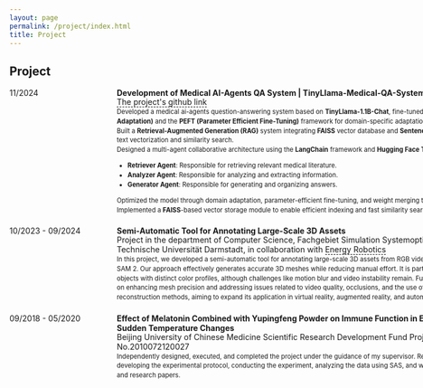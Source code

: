 ```yaml
---
layout: page
permalink: /project/index.html
title: Project
---
```


## Project

<style>
  .underline-effect {
    text-decoration: none;
    border-bottom: 1px dashed black;
  }
  .underline-effect:hover {
    border-bottom: 1px solid black;
  }
</style>

<dl>
<dt style="width: 180px; float: left;">11/2024</dt>
  <dd style="margin-left: 190px; margin-bottom: 20px; max-width: 700px;">
    <span style="white-space: nowrap; font-weight: bold;">Development of Medical AI-Agents QA System | TinyLlama-Medical-QA-System</span>
    <div style="line-height: 1.2;">
      <span style="display: block; width: 700px;"> <a href="https://github.com/zkManuel0123/TinyLlama-medical-qa-system" target="_blank" class="underline-effect">The project's github link</a></span>
    </div>
    <div style="font-size: 0.8em; line-height: 1.5;">
    <span style="display: block; width: 700px;">
        Developed a medical ai-agents question-answering system based on <strong>TinyLlama-1.1B-Chat</strong>,
        fine-tuned using <strong>LoRA (Low-Rank Adaptation)</strong> and the <strong>PEFT (Parameter Efficient Fine-Tuning)</strong> framework for domain-specific adaptation.<br>
        Built a <strong>Retrieval-Augmented Generation (RAG)</strong> system integrating <strong>FAISS</strong> vector database and <strong>Sentence Transformers</strong> for efficient text vectorization and similarity search.<br>
        Designed a multi-agent collaborative architecture using the <strong>LangChain</strong> framework and <strong>Hugging Face Transformers</strong> library:<br>
        <ul>
            <li><strong>Retriever Agent</strong>: Responsible for retrieving relevant medical literature.</li>
            <li><strong>Analyzer Agent</strong>: Responsible for analyzing and extracting information.</li>
            <li><strong>Generator Agent</strong>: Responsible for generating and organizing answers.</li>
        </ul>
        Optimized the model through domain adaptation, parameter-efficient fine-tuning, and weight merging techniques.<br>
        Implemented a <strong>FAISS</strong>-based vector storage module to enable efficient indexing and fast similarity search.
    </span>
    </div>
  </dd>

  <dt style="width: 180px; float: left;">10/2023 - 09/2024</dt>
  <dd style="margin-left: 190px; margin-bottom: 20px; max-width: 700px;">
    <span style="white-space: nowrap; font-weight: bold;">Semi-Automatic Tool for Annotating Large-Scale 3D Assets</span>
    <div style="line-height: 1.2;">
      <span style="display: block; width: 700px;">Project in the department of Computer Science, Fachgebiet Simulation Systemoptimierung und Robotik, Technische Universität Darmstadt, in collaboration with <a href="https://www.energy-robotics.com/" target="_blank" class="underline-effect">Energy Robotics</a></span>
    </div>
    <div style="font-size: 0.8em; line-height: 1.5;">
      <span style="display: block; width: 700px;">In this project, we developed a semi-automatic tool for annotating large-scale 3D assets from RGB videos, using NeRF, SA3D, and SAM 2. Our approach effectively generates accurate 3D meshes while reducing manual effort. It is particularly suited for larger objects with distinct color profiles, although challenges like motion blur and video instability remain. Future improvements will focus on enhancing mesh precision and addressing issues related to video quality, occlusions, and the use of implicit surface reconstruction methods, aiming to expand its application in virtual reality, augmented reality, and automated inspection systems.</span>
    </div>
  </dd>

  <dt style="width: 180px; float: left;">09/2018 - 05/2020</dt>
  <dd style="margin-left: 190px; margin-bottom: 20px; max-width: 700px;">
    <span style="display: block; width: 700px; font-weight: bold;">Effect of Melatonin Combined with Yupingfeng Powder on Immune Function in Elderly Rats Under Sudden Temperature Changes</span>
    <div style="line-height: 1.2;">
      <span style="display: block; width: 700px;">Beijing University of Chinese Medicine Scientific Research Development Fund Project, No.2010072120027</span>
    </div>
    <div style="font-size: 0.8em; line-height: 1.5;">
      <span style="display: block; width: 700px;">Independently designed, executed, and completed the project under the guidance of my supervisor. Responsibilities included developing the experimental protocol, conducting the experiment, analyzing the data using SAS, and writing the final project report and research papers.</span>
    </div>
  </dd>
</dl>



